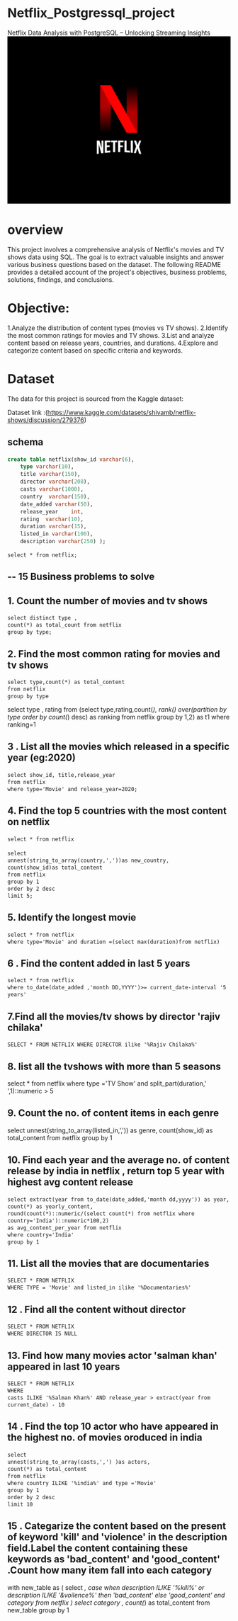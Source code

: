 # Netflix_Postgressql_project
Netflix Data Analysis with PostgreSQL – Unlocking Streaming Insights 
![netflix_logo](https://raw.githubusercontent.com/krutika123-ak/Netflix_Postgressql_project/refs/heads/main/netflix%20logo.webp)
# overview
This project involves a comprehensive analysis of Netflix's movies and TV shows data using SQL. The goal is to extract valuable insights and answer various business questions based on the dataset. The following README provides a detailed account of the project's objectives, business problems, solutions, findings, and conclusions.


# Objective:
1.Analyze the distribution of content types (movies vs TV shows).
2.Identify the most common ratings for movies and TV shows.
3.List and analyze content based on release years, countries, and durations.
4.Explore and categorize content based on specific criteria and keywords.

# Dataset
The data for this project is sourced from the Kaggle dataset:

Dataset link :(https://www.kaggle.com/datasets/shivamb/netflix-shows/discussion/279376)

## schema
```sql
create table netflix(show_id varchar(6),
	type varchar(10),
	title varchar(150),
	director varchar(208),
	casts varchar(1000),
	country	 varchar(150),
    date_added varchar(50),
	release_year	int,
    rating	varchar(10),
    duration varchar(15),
	listed_in varchar(100),
	description varchar(250) );
```

	select * from netflix;


	

## -- 15 Business problems to solve 
	
## 1. Count the number of movies and tv shows 
	select distinct type ,
	count(*) as total_count from netflix
	group by type;

## 2. Find the most common rating for movies and tv shows 

	select type,count(*) as total_content
	from netflix 
	group by type

select type , rating from
	(select type,rating,count(*),
	rank() over(partition by type order by count(*) desc) as ranking
	from netflix
	group by 1,2) as t1
	where ranking=1

## 3 . List all the movies which released in a specific year (eg:2020)

	select show_id, title,release_year
	from netflix 
	where type='Movie' and release_year=2020;

## 4. Find the top 5 countries with the most content on netflix
	select * from netflix

	select 
	unnest(string_to_array(country,','))as new_country,
	count(show_id)as total_content
	from netflix
	group by 1
	order by 2 desc
	limit 5;

## 5. Identify the longest movie 

	select * from netflix 
	where type='Movie' and duration =(select max(duration)from netflix)

## 6 . Find the content added in last 5 years
	select * from netflix 
	where to_date(date_added ,'month DD,YYYY')>= current_date-interval '5 years'

## 7.Find all the movies/tv shows by director 'rajiv chilaka' 

	SELECT * FROM NETFLIX WHERE DIRECTOR ilike '%Rajiv Chilaka%'

## 8. list all the tvshows with more than 5 seasons
select * from netflix where type ='TV Show' and  split_part(duration,' ',1)::numeric > 5 


## 9. Count the no. of content items in each genre
select unnest(string_to_array(listed_in,',')) as genre,
count(show_id) as total_content
from netflix group by 1

##  10. Find each year and the average no. of content release by india in netflix , return top 5 year with highest avg content release
	select extract(year from to_date(date_added,'month dd,yyyy')) as year,
	count(*) as yearly_content,
	round(count(*)::numeric/(select count(*) from netflix where country='India')::numeric*100,2)
	as avg_content_per_year from netflix
	where country='India'
	group by 1

## 11.  List all the movies that are documentaries 

	SELECT * FROM NETFLIX 
	WHERE TYPE = 'Movie' and listed_in ilike '%Documentaries%'

## 12 . Find all the content without director

	SELECT * FROM NETFLIX 
	WHERE DIRECTOR IS NULL

## 13. Find how many movies actor 'salman khan' appeared in last 10 years 

	SELECT * FROM NETFLIX
	WHERE
	casts ILIKE '%Salman Khan%' AND release_year > extract(year from current_date) - 10 

## 14 . Find the top 10 actor who have appeared in the highest no. of movies oroduced in india
	select 
	unnest(string_to_array(casts,',') )as actors,
	count(*) as total_content
	from netflix 
	where country ILIKE '%india%' and type ='Movie'
	group by 1
	order by 2 desc
	limit 10

## 15 . Categarize the content based on the present of keyword 'kill' and 'violence' in the description field.Label the content containing these keywords as 'bad_content' and 'good_content' .Count how many item fall into each category

with new_table 
as (
	select *,
	case 
	when 
	description ILIKE '%kill%' or 
	description ILIKE '&voilence%' then 'bad_content'
	else 'good_content'
	end category 
	from netflix
	)
	select category , count(*) as total_content
	from new_table
	group by 1
